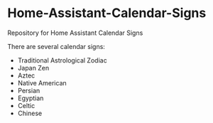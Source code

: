 # Home-Assistant-Calendar-Signs
Repository for Home Assistant Calendar Signs

There are several calendar signs:
- Traditional Astrological Zodiac
- Japan Zen
- Aztec
- Native American
- Persian
- Egyptian
- Celtic
- Chinese
